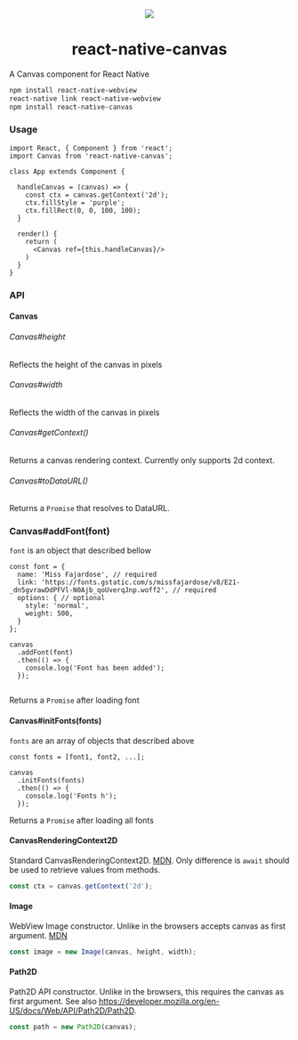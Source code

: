 <div align="center">
<img src="https://emojipedia-us.s3.amazonaws.com/thumbs/240/apple/96/fireworks_1f386.png"/>
<h1>react-native-canvas</h1>
</div>

A Canvas component for React Native

```bash
npm install react-native-webview
react-native link react-native-webview
npm install react-native-canvas
```

### Usage

```JSX
import React, { Component } from 'react';
import Canvas from 'react-native-canvas';

class App extends Component {

  handleCanvas = (canvas) => {
    const ctx = canvas.getContext('2d');
    ctx.fillStyle = 'purple';
    ctx.fillRect(0, 0, 100, 100);
  }

  render() {
    return (
      <Canvas ref={this.handleCanvas}/>
    )
  }
}
```

### API

#### Canvas

###### Canvas#height

Reflects the height of the canvas in pixels

###### Canvas#width

Reflects the width of the canvas in pixels

###### Canvas#getContext()

Returns a canvas rendering context. Currently only supports 2d context.

###### Canvas#toDataURL()

Returns a `Promise` that resolves to DataURL.

### Canvas#addFont(font)

`font` is an object that described bellow
```JS
const font = {
  name: 'Miss Fajardose', // required
  link: 'https://fonts.gstatic.com/s/missfajardose/v8/E21-_dn5gvrawDdPFVl-N0Ajb_qoUverqJnp.woff2', // required
  options: { // optional
    style: 'normal',
    weight: 500,
  }
};

canvas
  .addFont(font)
  .then(() => {
    console.log('Font has been added');
  });


```
Returns a `Promise` after loading font


#### Canvas#initFonts(fonts)

`fonts` are an array of objects that described above
```JS
const fonts = [font1, font2, ...];

canvas
  .initFonts(fonts)
  .then(() => {
    console.log('Fonts h');
  });

```
Returns a `Promise` after loading all fonts


#### CanvasRenderingContext2D

Standard CanvasRenderingContext2D. [MDN](https://developer.mozilla.org/en/docs/Web/API/CanvasRenderingContext2D). Only difference is `await` should be used to retrieve values from methods.

```javascript
const ctx = canvas.getContext('2d');
```

#### Image

WebView Image constructor. Unlike in the browsers accepts canvas as first argument. [MDN](https://developer.mozilla.org/en-US/docs/Web/API/HTMLImageElement/Image)

```javascript
const image = new Image(canvas, height, width);
```

#### Path2D

Path2D API constructor. Unlike in the browsers, this requires the canvas as first argument. See also https://developer.mozilla.org/en-US/docs/Web/API/Path2D/Path2D.

```javascript
const path = new Path2D(canvas);
```
